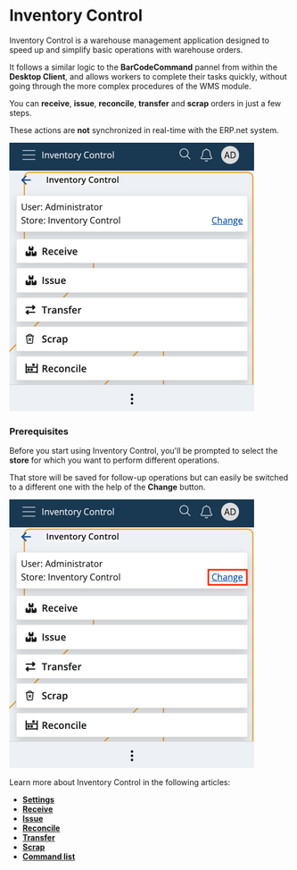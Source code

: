 # Inventory Control

Inventory Control is a warehouse management application designed to speed up and simplify basic operations with warehouse orders. 

It follows a similar logic to the **BarCodeCommand** pannel from within the **Desktop Client**, and allows workers to complete their tasks quickly, without going through the more complex procedures of the WMS module. 

You can **receive**, **issue**, **reconcile**, **transfer** and **scrap** orders in just a few steps. 

These actions are **not** synchronized in real-time with the ERP.net system.

![Inventory Control](pictures/inv_con.png)

### Prerequisites

Before you start using Inventory Control, you'll be prompted to select the **store** for which you want to perform different operations.

That store will be saved for follow-up operations but can easily be switched to a different one with the help of the **Change** button.

![Inventory Control](pictures/inventory-control_store.png)

Learn more about Inventory Control in the following articles:

* **[Settings](settings.md)**
*	**[Receive](receive.md)**
*	**[Issue](issue.md)**
*	**[Reconcile](reconcile.md)**
*	**[Transfer](transfer.md)**
*	**[Scrap](scrap.md)**
*	**[Command list](command-list.md)**
